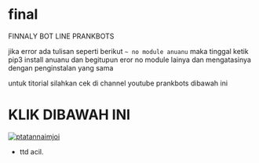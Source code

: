 # final
FINNALY BOT LINE PRANKBOTS

jika error ada tulisan seperti berikut
``` ~ no module anuanu ```
maka tinggal ketik pip3 install anuanu dan begitupun eror no module lainya dan mengatasinya dengan penginstalan yang sama

untuk titorial silahkan cek di channel youtube prankbots dibawah ini
# KLIK DIBAWAH INI
[![ptatannaimjoi](https://youtu.be/mmufAvLk0Jo "Pratannaimjoi")](https://bit.ly/2xbVxlh)

- ttd acil.

